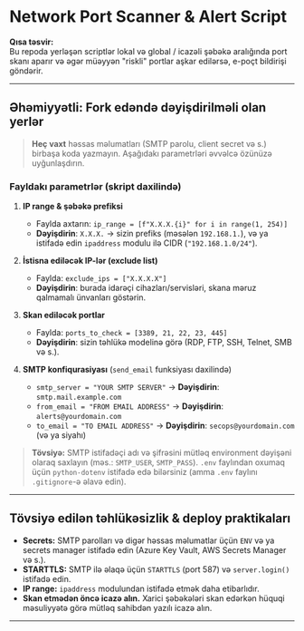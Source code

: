 # Network Port Scanner & Alert Script

**Qısa təsvir:**  
Bu repoda yerləşən scriptlər lokal və global / icazəli şəbəkə aralığında port skanı aparır və əgər müəyyən "riskli" portlar aşkar edilərsə, e-poçt bildirişi göndərir.

---

## Əhəmiyyətli: Fork edəndə dəyişdirilməli olan yerlər

> **Heç vaxt** həssas məlumatları (SMTP parolu, client secret və s.) birbaşa koda yazmayın. Aşağıdakı parametrləri əvvəlcə özünüzə uyğunlaşdırın.

### Fayldakı parametrlər (skript daxilində)

1. **IP range & şəbəkə prefiksi**  
   - Faylda axtarın: `ip_range = [f"X.X.X.{i}" for i in range(1, 254)]`  
   - **Dəyişdirin**: `X.X.X.` → sizin prefiks (məsələn `192.168.1.`), və ya istifadə edin `ipaddress` modulu ilə CIDR (`"192.168.1.0/24"`).

2. **İstisna ediləcək IP-lər (exclude list)**  
   - Faylda: `exclude_ips = ["X.X.X.X"]`  
   - **Dəyişdirin**: burada idarəçi cihazları/servisləri, skana məruz qalmamalı ünvanları göstərin.

3. **Skan ediləcək portlar**  
   - Faylda: `ports_to_check = [3389, 21, 22, 23, 445]`  
   - **Dəyişdirin**: sizin təhlükə modelinə görə (RDP, FTP, SSH, Telnet, SMB və s.).

4. **SMTP konfiqurasiyası** (`send_email` funksiyası daxilində)  
   - `smtp_server = "YOUR SMTP SERVER"` → **Dəyişdirin**: `smtp.mail.example.com`  
   - `from_email = "FROM EMAIL ADDRESS"` → **Dəyişdirin**: `alerts@yourdomain.com`  
   - `to_email = "TO EMAIL ADDRESS"` → **Dəyişdirin**: `secops@yourdomain.com` (və ya siyahı)

> **Tövsiyə:** SMTP istifadəçi adı və şifrəsini mütləq environment dəyişəni olaraq saxlayın (məs.: `SMTP_USER`, `SMTP_PASS`). `.env` faylından oxumaq üçün `python-dotenv` istifadə edə bilərsiniz (amma `.env` faylını `.gitignore`-ə əlavə edin).

---

## Tövsiyə edilən təhlükəsizlik & deploy praktikaları

- **Secrets:** SMTP parolları və digər həssas məlumatlar üçün `ENV` və ya secrets manager istifadə edin (Azure Key Vault, AWS Secrets Manager və s.).
- **STARTTLS:** SMTP ilə əlaqə üçün `STARTTLS` (port 587) və `server.login()` istifadə edin.
- **IP range:** `ipaddress` modulundan istifadə etmək daha etibarlıdır.
- **Skan etmədən öncə icazə alın.** Xarici şəbəkələri skan edərkən hüquqi məsuliyyətə görə mütləq sahibdən yazılı icazə alın.

---


